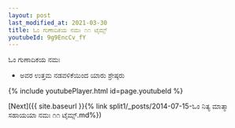 ```yaml
---
layout: post
last_modified_at: 2021-03-30
title: ಓಂ ಗುಣಾದಿಕಯ ನಮಃ ೧೧ ಟೈಮ್ಸ್
youtubeId: 9g9EncCv_fY
---
```

 
 
 ಓಂ ಗುಣಾದಿಕಯ ನಮಃ  
 
 -  ಅವರ ಉತ್ತಮ ನಡವಳಿಕೆಯಿಂದ ಯಾರು ಶ್ರೇಷ್ಠರು 
 
  
 
  
 
 
 
 
 
 


{% include youtubePlayer.html id=page.youtubeId %}
 
[Next]({{ site.baseurl }}{% link  split1/_posts/2014-07-15-ಓಂ ನಿತ್ಯ ಮಾತ್ಮಾ ಸಹಾಯಯಾ ನಮಃ ೧೧ ಟೈಮ್ಸ್.md%})
 
